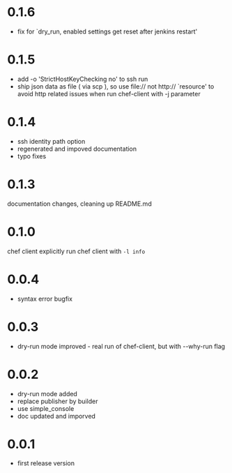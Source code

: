 # 0.1.6
- fix for `dry_run, enabled settings get reset after jenkins restart'

# 0.1.5
- add  -o 'StrictHostKeyChecking no' to ssh run
- ship json data as file ( via scp ), so use file:// not http:// `resource' to avoid http related issues when run chef-client with -j parameter 

# 0.1.4
- ssh identity path option
- regenerated and impoved documentation 
- typo fixes 


# 0.1.3
documentation changes, cleaning up README.md

# 0.1.0
chef client explicitly run chef client with `-l info` 

# 0.0.4
- syntax error bugfix

# 0.0.3
- dry-run mode improved - real run of chef-client, but with --why-run flag

# 0.0.2
- dry-run mode added
- replace publisher by builder
- use simple_console
- doc updated and imporved


# 0.0.1
- first release version
